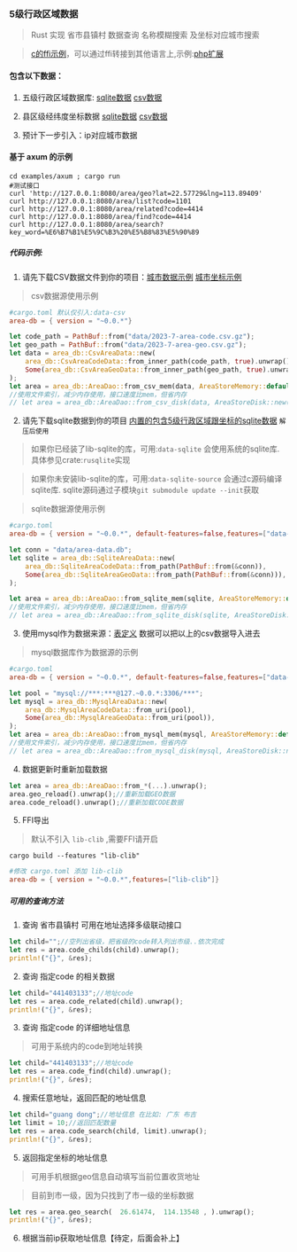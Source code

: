 
### 5级行政区域数据

> Rust 实现 省市县镇村 数据查询 名称模糊搜索 及坐标对应城市搜索

> [c的ffi示例](wrappers/c_dome/main.c)，可以通过ffi转接到其他语言上,示例:[php扩展](wrappers/php)

#### 包含以下数据：

1. 五级行政区域数据库: [sqlite数据](data/area-data-sqlite.7z) [csv数据](data/2023-7-area-code.csv.gz)

2. 县区级经纬度坐标数据 [sqlite数据](data/area-data-sqlite.7z) [csv数据](data/2023-7-area-geo.csv.gz)

3. 预计下一步引入：ip对应城市数据


#### 基于 axum 的示例
```
cd examples/axum ; cargo run
#测试接口
curl 'http://127.0.0.1:8080/area/geo?lat=22.57729&lng=113.89409'
curl http://127.0.0.1:8080/area/list?code=1101
curl http://127.0.0.1:8080/area/related?code=4414
curl http://127.0.0.1:8080/area/find?code=4414
curl http://127.0.0.1:8080/area/search?key_word=%E6%B7%B1%E5%9C%B3%20%E5%B8%83%E5%90%89
```


##### 代码示例:

1. 请先下载CSV数据文件到你的项目：[城市数据示例](data/2023-7-area-code.csv.gz) [城市坐标示例](data/2023-7-area-geo.csv.gz) 

> csv数据源使用示例

```toml
#cargo.toml 默认仅引入:data-csv 
area-db = { version = "~0.0.*"}
```

```rust
let code_path = PathBuf::from("data/2023-7-area-code.csv.gz");
let geo_path = PathBuf::from("data/2023-7-area-geo.csv.gz");
let data = area_db::CsvAreaData::new(
    area_db::CsvAreaCodeData::from_inner_path(code_path, true).unwrap(),
    Some(area_db::CsvAreaGeoData::from_inner_path(geo_path, true).unwrap()),
);
let area = area_db::AreaDao::from_csv_mem(data, AreaStoreMemory::default()).unwrap();
//使用文件索引，减少内存使用，接口速度比mem，但省内存
// let area = area_db::AreaDao::from_csv_disk(data, AreaStoreDisk::new(PathBuf::from("./tmp"), None).unwrap()).unwrap();
```

2. 请先下载sqlite数据到你的项目 [内置的包含5级行政区域跟坐标的sqlite数据](data/area-data-sqlite.7z) `解压后使用` 

> 如果你已经装了lib-sqlite的库，可用:`data-sqlite` 会使用系统的sqlite库. 具体参见crate:`rusqlite`实现

> 如果你未安装lib-sqlite的库，可用:`data-sqlite-source` 会通过c源码编译sqlite库. sqlite源码通过子模块`git submodule update --init`获取

> sqlite数据源使用示例

```toml
#cargo.toml
area-db = { version = "~0.0.*", default-features=false,features=["data-sqlite-source"]}
```

```rust
let conn = "data/area-data.db";
let sqlite = area_db::SqliteAreaData::new(
    area_db::SqliteAreaCodeData::from_path(PathBuf::from(&conn)),
    Some(area_db::SqliteAreaGeoData::from_path(PathBuf::from(&conn))),
);

let area = area_db::AreaDao::from_sqlite_mem(sqlite, AreaStoreMemory::default()).unwrap();
//使用文件索引，减少内存使用，接口速度比mem，但省内存
// let area = area_db::AreaDao::from_sqlite_disk(sqlite, AreaStoreDisk::new(PathBuf::from("./tmp"), None).unwrap()).unwrap();
```

3. 使用mysql作为数据来源：[表定义](data/mysql-table.sql) 数据可以把以上的csv数据导入进去

> mysql数据库作为数据源的示例

```toml
#cargo.toml
area-db = { version = "~0.0.*", default-features=false,features=["data-mysql"]}
```

```rust
let pool = "mysql://***:***@127.~0.0.*:3306/***";
let mysql = area_db::MysqlAreaData::new(
    area_db::MysqlAreaCodeData::from_uri(pool),
    Some(area_db::MysqlAreaGeoData::from_uri(pool)),
);
let area = area_db::AreaDao::from_mysql_mem(mysql, AreaStoreMemory::default()).unwrap();
//使用文件索引，减少内存使用，接口速度比mem，但省内存
// let area = area_db::AreaDao::from_mysql_disk(mysql, AreaStoreDisk::new(PathBuf::from("./tmp"), None).unwrap()).unwrap();
```

4. 数据更新时重新加载数据

```rust
let area = area_db::AreaDao::from_*(...).unwrap();
area.geo_reload().unwrap();//重新加载GEO数据
area.code_reload().unwrap();//重新加载CODE数据
```

5. FFI导出

> 默认不引入 `lib-clib` ,需要FFI请开启
```
cargo build --features "lib-clib" 
```
```toml
#修改 cargo.toml 添加 lib-clib
area-db = { version = "~0.0.*",features=["lib-clib"]}
```


##### 可用的查询方法

1. 查询 省市县镇村 可用在地址选择多级联动接口

```rust
let child="";//空列出省级，把省级的code转入列出市级..依次完成
let res = area.code_childs(child).unwrap();
println!("{}", &res);
```

2. 查询 指定code 的相关数据

```rust
let child="441403133";//地址code
let res = area.code_related(child).unwrap();
println!("{}", &res);
```

3. 查询 指定code 的详细地址信息

> 可用于系统内的code到地址转换

```rust
let child="441403133";//地址code
let res = area.code_find(child).unwrap();
println!("{}", &res);
```

4. 搜索任意地址，返回匹配的地址信息

```rust
let child="guang dong";//地址信息 在比如: 广东 布吉
let limit = 10;//返回匹配数量
let res = area.code_search(child, limit).unwrap();
println!("{}", &res);
```

5. 返回指定坐标的地址信息

> 可用手机根据geo信息自动填写当前位置收货地址

> 目前到市一级，因为只找到了市一级的坐标数据

```rust
let res = area.geo_search(  26.61474,  114.13548 , ).unwrap();
println!("{}", &res);
```

6. 根据当前ip获取地址信息【待定，后面会补上】

